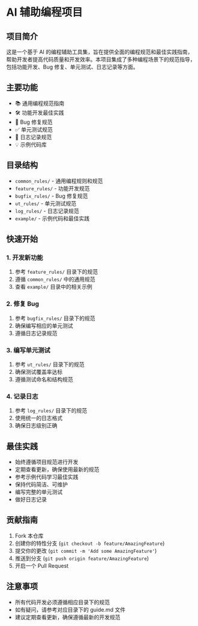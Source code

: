 # AI 辅助编程项目

## 项目简介
这是一个基于 AI 的编程辅助工具集，旨在提供全面的编程规范和最佳实践指南，帮助开发者提高代码质量和开发效率。本项目集成了多种编程场景下的规范指导，包括功能开发、Bug 修复、单元测试、日志记录等方面。

## 主要功能
- 📚 通用编程规范指南
- 🛠️ 功能开发最佳实践
- 🐛 Bug 修复规范
- ✅ 单元测试规范
- 📝 日志记录规范
- 💡 示例代码库

## 目录结构
- `common_rules/` - 通用编程规则和规范
- `feature_rules/` - 功能开发规范
- `bugfix_rules/` - Bug 修复规范
- `ut_rules/` - 单元测试规范
- `log_rules/` - 日志记录规范
- `example/` - 示例代码和最佳实践

## 快速开始

### 1. 开发新功能
1. 参考 `feature_rules/` 目录下的规范
2. 遵循 `common_rules/` 中的通用规范
3. 查看 `example/` 目录中的相关示例

### 2. 修复 Bug
1. 参考 `bugfix_rules/` 目录下的规范
2. 确保编写相应的单元测试
3. 遵循日志记录规范

### 3. 编写单元测试
1. 参考 `ut_rules/` 目录下的规范
2. 确保测试覆盖率达标
3. 遵循测试命名和结构规范

### 4. 记录日志
1. 参考 `log_rules/` 目录下的规范
2. 使用统一的日志格式
3. 确保日志级别正确

## 最佳实践
- 始终遵循项目规范进行开发
- 定期查看更新，确保使用最新的规范
- 参考示例代码学习最佳实践
- 保持代码简洁、可维护
- 编写完整的单元测试
- 做好日志记录

## 贡献指南
1. Fork 本仓库
2. 创建你的特性分支 (`git checkout -b feature/AmazingFeature`)
3. 提交你的更改 (`git commit -m 'Add some AmazingFeature'`)
4. 推送到分支 (`git push origin feature/AmazingFeature`)
5. 开启一个 Pull Request

## 注意事项
- 所有代码开发必须遵循相应目录下的规范
- 如有疑问，请参考对应目录下的 guide.md 文件
- 建议定期查看更新，确保遵循最新的开发规范
